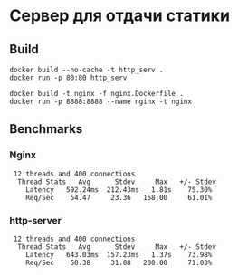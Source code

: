 # Сервер для отдачи статики
 

## Build
```
docker build --no-cache -t http_serv .
docker run -p 80:80 http_serv
```

```
docker build -t nginx -f nginx.Dockerfile .
docker run -p 8888:8888 --name nginx -t nginx
```

## Benchmarks

### Nginx
```
 12 threads and 400 connections
  Thread Stats   Avg      Stdev     Max   +/- Stdev
    Latency   592.24ms  212.43ms   1.81s    75.30%
    Req/Sec    54.47     23.36   158.00     61.01%

```

### http-server
```
 12 threads and 400 connections
  Thread Stats   Avg      Stdev     Max   +/- Stdev
    Latency   643.03ms  157.23ms   1.37s    73.98%
    Req/Sec    50.38     31.08   200.00     71.03%
```